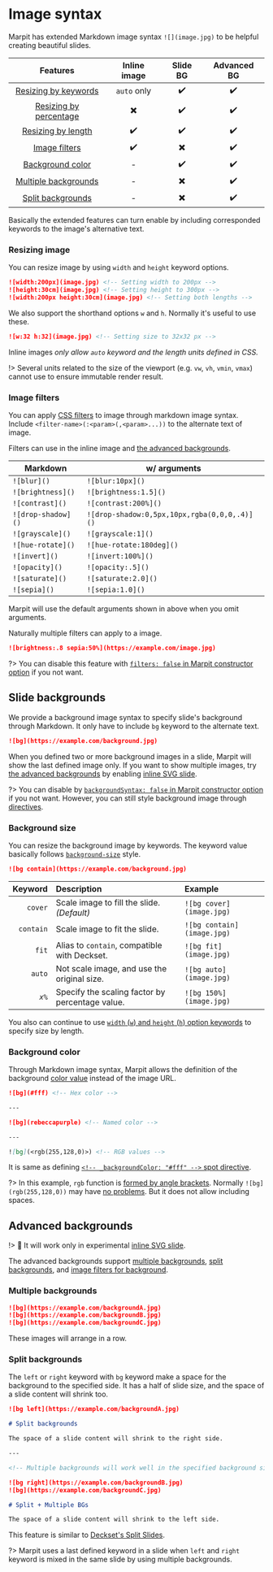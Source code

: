 # Image syntax

Marpit has extended Markdown image syntax `![](image.jpg)` to be helpful creating beautiful slides.

|              Features              |       Inline image       |         Slide BG         |    Advanced BG     |
| :--------------------------------: | :----------------------: | :----------------------: | :----------------: |
|  [Resizing by keywords][resizing]  |       `auto` only        |    :heavy_check_mark:    | :heavy_check_mark: |
| [Resizing by percentage][resizing] | :heavy_multiplication_x: |    :heavy_check_mark:    | :heavy_check_mark: |
|   [Resizing by length][resizing]   |    :heavy_check_mark:    |    :heavy_check_mark:    | :heavy_check_mark: |
|      [Image filters][filters]      |    :heavy_check_mark:    | :heavy_multiplication_x: | :heavy_check_mark: |
|    [Background color][bgcolor]     |            -             |    :heavy_check_mark:    | :heavy_check_mark: |
|  [Multiple backgrounds][multiple]  |            -             | :heavy_multiplication_x: | :heavy_check_mark: |
|     [Split backgrounds][split]     |            -             | :heavy_multiplication_x: | :heavy_check_mark: |

[resizing]: #resizing-image
[filters]: #image-filters
[bgcolor]: #background-color
[advanced-bg]: #advanced-backgrounds
[multiple]: #multiple-backgrounds
[split]: #split-backgrounds
[constructor]: https://marpit-api.marp.app/marpit/

Basically the extended features can turn enable by including corresponded keywords to the image's alternative text.

### Resizing image

You can resize image by using `width` and `height` keyword options.

```markdown
![width:200px](image.jpg) <!-- Setting width to 200px -->
![height:30cm](image.jpg) <!-- Setting height to 300px -->
![width:200px height:30cm](image.jpg) <!-- Setting both lengths -->
```

We also support the shorthand options `w` and `h`. Normally it's useful to use these.

```markdown
![w:32 h:32](image.jpg) <!-- Setting size to 32x32 px -->
```

Inline images _only allow `auto` keyword and the length units defined in CSS._

!> Several units related to the size of the viewport (e.g. `vw`, `vh`, `vmin`, `vmax`) cannot use to ensure immutable render result.

### Image filters

You can apply [CSS filters](https://developer.mozilla.org/en-US/docs/Web/CSS/filter) to image through markdown image syntax. Include `<filter-name>(:<param>(,<param>...))` to the alternate text of image.

Filters can use in the inline image and [the advanced backgrounds][advanced-bg].

| Markdown           | w/ arguments                                 |
| ------------------ | -------------------------------------------- |
| `![blur]()`        | `![blur:10px]()`                             |
| `![brightness]()`  | `![brightness:1.5]()`                        |
| `![contrast]()`    | `![contrast:200%]()`                         |
| `![drop-shadow]()` | `![drop-shadow:0,5px,10px,rgba(0,0,0,.4)]()` |
| `![grayscale]()`   | `![grayscale:1]()`                           |
| `![hue-rotate]()`  | `![hue-rotate:180deg]()`                     |
| `![invert]()`      | `![invert:100%]()`                           |
| `![opacity]()`     | `![opacity:.5]()`                            |
| `![saturate]()`    | `![saturate:2.0]()`                          |
| `![sepia]()`       | `![sepia:1.0]()`                             |

Marpit will use the default arguments shown in above when you omit arguments.

Naturally multiple filters can apply to a image.

```markdown
![brightness:.8 sepia:50%](https://example.com/image.jpg)
```

?> You can disable this feature with [`filters: false` in Marpit constructor option][constructor] if you not want.

## Slide backgrounds

We provide a background image syntax to specify slide's background through Markdown. It only have to include `bg` keyword to the alternate text.

```markdown
![bg](https://example.com/background.jpg)
```

When you defined two or more background images in a slide, Marpit will show the last defined image only. If you want to show multiple images, try [the advanced backgrounds][advanced-bg] by enabling [inline SVG slide](/inline-svg).

?> You can disable by [`backgroundSyntax: false` in Marpit constructor option][constructor] if you not want. However, you can still style background image through [directives](/directives#backgrounds).

### Background size

You can resize the background image by keywords. The keyword value basically follows [`background-size`](https://developer.mozilla.org/en-US/docs/Web/CSS/background-size) style.

```markdown
![bg contain](https://example.com/background.jpg)
```

|   Keyword | Description                                     | Example                    |
| --------: | :---------------------------------------------- | :------------------------- |
|   `cover` | Scale image to fill the slide. _(Default)_      | `![bg cover](image.jpg)`   |
| `contain` | Scale image to fit the slide.                   | `![bg contain](image.jpg)` |
|     `fit` | Alias to `contain`, compatible with Deckset.    | `![bg fit](image.jpg)`     |
|    `auto` | Not scale image, and use the original size.     | `![bg auto](image.jpg)`    |
|    _`x%`_ | Specify the scaling factor by percentage value. | `![bg 150%](image.jpg)`    |

You also can continue to use [`width` (`w`) and `height` (`h`) option keywords][resizing] to specify size by length.

### Background color

Through Markdown image syntax, Marpit allows the definition of the background [color value](https://developer.mozilla.org/en-US/docs/Web/CSS/color_value) instead of the image URL.

```markdown
![bg](#fff) <!-- Hex color -->

---

![bg](rebeccapurple) <!-- Named color -->

---

![bg](<rgb(255,128,0)>) <!-- RGB values -->
```

It is same as defining [`<!-- _backgroundColor: "#fff" -->` spot directive](/directives#backgrounds).

?> In this example, `rgb` function is [formed by angle brackets](https://spec.commonmark.org/0.28/#example-470). Normally `![bg](rgb(255,128,0))` may have [no problems](https://spec.commonmark.org/0.28/#example-468). But it does not allow including spaces.

## Advanced backgrounds

!> :triangular_ruler: It will work only in experimental [inline SVG slide](/inline-svg).

The advanced backgrounds support [multiple backgrounds][multiple], [split backgrounds][split], and [image filters for background][filters].

### Multiple backgrounds

```markdown
![bg](https://example.com/backgroundA.jpg)
![bg](https://example.com/backgroundB.jpg)
![bg](https://example.com/backgroundC.jpg)
```

These images will arrange in a row.

### Split backgrounds

The `left` or `right` keyword with `bg` keyword make a space for the background to the specified side. It has a half of slide size, and the space of a slide content will shrink too.

```markdown
![bg left](https://example.com/backgroundA.jpg)

# Split backgrounds

The space of a slide content will shrink to the right side.

---

<!-- Multiple backgrounds will work well in the specified background side. -->

![bg right](https://example.com/backgroundB.jpg)
![bg](https://example.com/backgroundC.jpg)

# Split + Multiple BGs

The space of a slide content will shrink to the left side.
```

This feature is similar to [Deckset's Split Slides](https://docs.decksetapp.com/English.lproj/Media/01-background-images.html#split-slides).

?> Marpit uses a last defined keyword in a slide when `left` and `right` keyword is mixed in the same slide by using multiple backgrounds.
